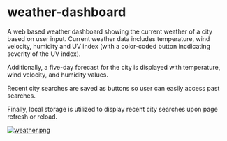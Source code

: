 # weather-dashboard

A web based weather dashboard showing the current weather of a city based on user input.  Current weather data includes temperature, wind velocity, humidity and UV index (with a color-coded button incdicating severity of the UV index).  

Additionally, a five-day forecast for the city is displayed with temperature, wind velocity, and humidity values.

Recent city searches are saved as buttons so user can easily access past searches.

Finally, local storage is utilized to display recent city searches upon page refresh or reload.


[![weather.png](https://i.postimg.cc/RF9cVBvD/weather.png)](https://postimg.cc/yJQJv2gm)
